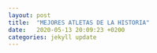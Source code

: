 ```yaml
---
layout: post
title:  "MEJORES ATLETAS DE LA HISTORIA"
date:   2020-05-13 20:09:23 +0200
categories: jekyll update
---
```

